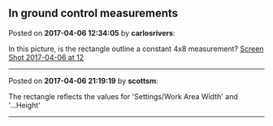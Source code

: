 ## In ground control measurements
Posted on **2017-04-06 12:34:05** by **carlosrivers**:

In this picture, is the rectangle outline a constant 4x8 measurement? [Screen Shot 2017-04-06 at 12](/images/Gq/Ry/GqRy_screenshot20170406at12.34.44pm.png.jpg)

---

Posted on **2017-04-06 21:19:19** by **scottsm**:

The rectangle reflects the values for 'Settings/Work Area Width' and '...Height'

---

